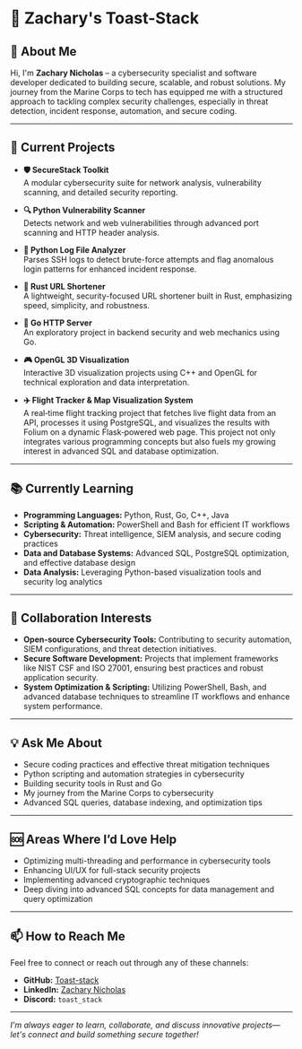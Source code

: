 # 🍞 Zachary's Toast-Stack

## 👋 About Me

Hi, I'm **Zachary Nicholas** – a cybersecurity specialist and software developer dedicated to building secure, scalable, and robust solutions. My journey from the Marine Corps to tech has equipped me with a structured approach to tackling complex security challenges, especially in threat detection, incident response, automation, and secure coding.

---

## 🔭 Current Projects

- **🛡️ SecureStack Toolkit**  
  A modular cybersecurity suite for network analysis, vulnerability scanning, and detailed security reporting.

- **🔍 Python Vulnerability Scanner**  
  Detects network and web vulnerabilities through advanced port scanning and HTTP header analysis.

- **📑 Python Log File Analyzer**  
  Parses SSH logs to detect brute-force attempts and flag anomalous login patterns for enhanced incident response.

- **🦀 Rust URL Shortener**  
  A lightweight, security-focused URL shortener built in Rust, emphasizing speed, simplicity, and robustness.

- **🚀 Go HTTP Server**  
  An exploratory project in backend security and web mechanics using Go.

- **🎮 OpenGL 3D Visualization**  
  Interactive 3D visualization projects using C++ and OpenGL for technical exploration and data interpretation.

- **✈️ Flight Tracker & Map Visualization System**  
  A real‑time flight tracking project that fetches live flight data from an API, processes it using PostgreSQL, and visualizes the results with Folium on a dynamic Flask‑powered web page. This project not only integrates various programming concepts but also fuels my growing interest in advanced SQL and database optimization.

---

## 📚 Currently Learning

- **Programming Languages:** Python, Rust, Go, C++, Java  
- **Scripting & Automation:** PowerShell and Bash for efficient IT workflows  
- **Cybersecurity:** Threat intelligence, SIEM analysis, and secure coding practices  
- **Data and Database Systems:** Advanced SQL, PostgreSQL optimization, and effective database design  
- **Data Analysis:** Leveraging Python-based visualization tools and security log analytics

---

## 🤝 Collaboration Interests

- **Open-source Cybersecurity Tools:** Contributing to security automation, SIEM configurations, and threat detection initiatives.
- **Secure Software Development:** Projects that implement frameworks like NIST CSF and ISO 27001, ensuring best practices and robust application security.
- **System Optimization & Scripting:** Utilizing PowerShell, Bash, and advanced database techniques to streamline IT workflows and enhance system performance.

---

## 💡 Ask Me About

- Secure coding practices and effective threat mitigation techniques  
- Python scripting and automation strategies in cybersecurity  
- Building security tools in Rust and Go  
- My journey from the Marine Corps to cybersecurity  
- Advanced SQL queries, database indexing, and optimization tips

---

## 🆘 Areas Where I’d Love Help

- Optimizing multi-threading and performance in cybersecurity tools  
- Enhancing UI/UX for full-stack security projects  
- Implementing advanced cryptographic techniques  
- Deep diving into advanced SQL concepts for data management and query optimization

---

## 📫 How to Reach Me

Feel free to connect or reach out through any of these channels:

- **GitHub:** [Toast-stack](https://github.com/Toast-stack)  
- **LinkedIn:** [Zachary Nicholas](https://www.linkedin.com/in/zachary-nicholas/)  
- **Discord:** `toast_stack`

---

*I'm always eager to learn, collaborate, and discuss innovative projects—let's connect and build something secure together!*

